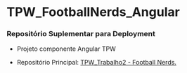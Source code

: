 # TPW_FootballNerds_Angular
### Repositório Suplementar para Deployment

- Projeto componente Angular TPW

- Repositório Principal: [TPW_Trabalho2 - Football Nerds.](https://github.com/JoaoTS20/TPW_Trabalho2) 
